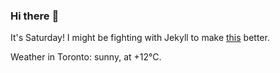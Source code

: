 ### Hi there :wave:

It's Saturday! I might be fighting with Jekyll to make [this](https://swissclubto.github.io) better.

Weather in Toronto: sunny, at +12°C.
